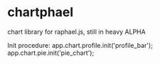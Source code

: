 chartphael
==========

chart library for raphael.js, still in heavy ALPHA

Init procedure:
app.chart.profile.init('profile_bar');
app.chart.pie.init('pie_chart');